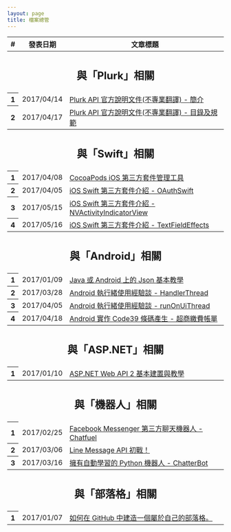 ```yaml
---
layout: page
title: 檔案總管
---
```


<table class="table table-hover">
  <thead>
    <tr>
      <th>#</th>
      <th>發表日期</th>
      <th>文章標題</th>
    </tr>
  </thead>

  <tr><th colspan=3><h2>與「Plurk」相關</h2></th></tr>
  <tr>
    <th>1</th>
    <td>2017/04/14</td>
    <td><a href="https://kantai235.github.io/2017/04/14/PlurkAPIResources/">Plurk API 官方說明文件(不專業翻譯) - 簡介</a></td>
  </tr>
  <tr>
    <th>2</th>
    <td>2017/04/17</td>
    <td><a href="https://kantai235.github.io/2017/04/17/PlurkAPISpecification/">Plurk API 官方說明文件(不專業翻譯) - 目錄及規範</a></td>
  </tr>

  <tr><th colspan=3><h2>與「Swift」相關</h2></th></tr>
  <tr>
    <th>1</th>
    <td>2017/04/08</td>
    <td><a href="https://kantai235.github.io/2017/04/08/CocoaPodsBasic/">CocoaPods iOS 第三方套件管理工具</a></td>
  </tr>
  <tr>
    <th>2</th>
    <td>2017/04/05</td>
    <td><a href="https://kantai235.github.io/2017/04/05/OAuthForSwiftBasic/">iOS Swift 第三方套件介紹 - OAuthSwift</a></td>
  </tr>
  <tr>
    <th>3</th>
    <td>2017/05/15</td>
    <td><a href="https://kantai235.github.io/2017/05/15/NVActivityIndicatorViewOfSwift">iOS Swift 第三方套件介紹 - NVActivityIndicatorView</a></td>
  </tr>
  <tr>
    <th>4</th>
    <td>2017/05/16</td>
    <td><a href="https://kantai235.github.io/2017/05/16/TextFieldEffectsOfSwift">iOS Swift 第三方套件介紹 - TextFieldEffects</a></td>
  </tr>
  
  <tr><th colspan=3><h2>與「Android」相關</h2></th></tr>
  <tr>
    <th>1</th>
    <td>2017/01/09</td>
    <td><a href="https://kantai235.github.io/2017/01/09/BasicUsingJsonOnJavaOrAndroid/">Java 或 Android 上的 Json 基本教學</a></td>
  </tr>
  <tr>
    <th>2</th>
    <td>2017/03/28</td>
    <td><a href="https://kantai235.github.io/2017/03/28/AndroidThreadBasic/">Android 執行緒使用經驗談 - HandlerThread</a></td>
  </tr>
  <tr>
    <th>3</th>
    <td>2017/04/05</td>
    <td><a href="https://kantai235.github.io/2017/04/11/AndroidRunOnUiThreadBasic/">Android 執行緒使用經驗談 - runOnUiThread</a></td>
  </tr>
  <tr>
    <th>4</th>
    <td>2017/04/18</td>
    <td><a href="https://kantai235.github.io/2017/04/18/AndroidCode39/">Android 實作 Code39 條碼產生 - 超商繳費帳單</a></td>
  </tr>

  <tr><th colspan=3><h2>與「ASP.NET」相關</h2></th></tr>
  <tr>
    <th>1</th>
    <td>2017/01/10</td>
    <td><a href="https://kantai235.github.io/2017/01/10/HowToPlayYourASP.NETWebAPI/">ASP.NET Web API 2 基本建置與教學</a></td>
  </tr>
  
  <tr><th colspan=3><h2>與「機器人」相關</h2></th></tr>
  <tr>
    <th>1</th>
    <td>2017/02/25</td>
    <td><a href="https://kantai235.github.io/2017/02/25/FacebookChatBot/">Facebook Messenger 第三方聊天機器人 - Chatfuel</a></td>
  </tr>
  <tr>
    <th>2</th>
    <td>2017/03/06</td>
    <td><a href="https://kantai235.github.io/2017/03/06/LineMessageAPI/">Line Message API 初戰！</a></td>
  </tr>
  <tr>
    <th>3</th>
    <td>2017/03/16</td>
    <td><a href="https://kantai235.github.io/2017/03/16/ChatterBotTeaching/">擁有自動學習的 Python 機器人 - ChatterBot</a></td>
  </tr>

  <tr><th colspan=3><h2>與「部落格」相關</h2></th></tr>
  <tr>
    <th>1</th>
    <td>2017/01/07</td>
    <td><a href="https://kantai235.github.io/2017/01/07/HowToCreateBlogOnGithub/">如何在 GitHub 中建造一個屬於自己的部落格。</a></td>
  </tr>
</table>